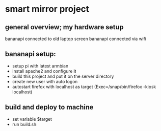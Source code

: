 # smart mirror project


## general overview; my hardware setup 
bananapi connected to old laptop screen
bananapi connected via wifi

## bananapi setup:
- setup pi with latest armbian
- install apache2 and configure it
- build this project and put it on the server directory
- create new user with auto logon
- autostart firefox with localhost as target (Exec=/snap/bin/firefox -kiosk localhost)

## build and deploy to machine
- set variable $target
- run build.sh